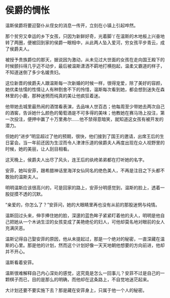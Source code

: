# 侯爵的惆怅

温斯侯爵将要迎娶仆从侄女的消息一传开，立刻在小镇上引起哗然。 

那个贫穷又幸运的乡下女孩，只因为新鲜好奇，光着脚丫在温斯的木地板上兴奋地转了两圈，便被回到家的侯爵一眼相中，从此两人坠入爱河，穷女孩平步青云，成了侯爵夫人。 

被授予贵族爵位的那天，据说因为激动，从未见过大世面的女孩在走向国王殿下的时候颤抖得几乎迈不动步，最后被温斯潇洒不羁地打横抱起，温柔又霸道的样子，不知道迷倒了多少名媛贵妇。 

这位新晋的侯爵夫人跟温斯每一次新婚的时候一样，很得宠爱，除了美好的容颜，她优柔怯懦的性情让人有种割舍不下的怜惜，温斯每次看到她，都会想到迷失在森林里的小鹿，那种迷惘而纯真的美让他疯狂着迷。 

他带她去城里最热闹的酒馆看表演，去品味人世百态；他每周至少带她去两次自己的酒窖，告诉她什么颜色的葡萄酒是不可多得的美味；他教她在赛马场上投注，第一次投注，便押中赢了十万里弗尔……他不禁得意暗笑，就知道这女孩有被开发的潜力。 

但她的“进步”明显超过了他的预期，很快，他们接到了国王的邀请，出席王后的生日宴会。当一年前还因为生涩而令人津津乐道的侯爵夫人再度出现在众人视野里的时候，她的美丽，让人刮目相看。 

这天晚上，侯爵夫人出尽了风头，连王后的纨绔弟弟都在打听她的名字。 

安菲，她叫安菲，跟希腊神话里海洋女仙同名的绝色美人，不再是注目之下头都不敢抬的温斯夫人。 

明明温斯应该很高兴的，可是回家的路上，安菲分明感觉到，温斯的脸上，透着一股捉摸不透的沉默。 

“亲爱的，你怎么了？”安菲问，她的大眼睛里再也没有从前的那股迷惘与纯情。 

温斯回过头来，伸手捧住她的脸，深邃的蓝色眸子紧紧盯着他的夫人，明明是他自己把她从一个木讷生涩的女孩变成了美艳绝伦的妇人，可他却莫名地对眼前的女人充满厌恶。 

温斯记得自己娶安菲的原因，他从未提起过，那是一个绝对的秘密，一直深藏在温斯的心里。那是他的计划，然而这个计划好像一天天地朝他想要的方向前进，他却并不开心。 

温斯看着安菲。 

温斯很难解释自己内心深处的感觉，这究竟是怎么一回事儿？安菲不过是自己的一颗棋子而已，目的是那么的明确，而他却在这条路上，不自觉地迷茫起来。 

大计划还要不要实施下去？那是藏在安菲身上，只属于他一个人的秘密。